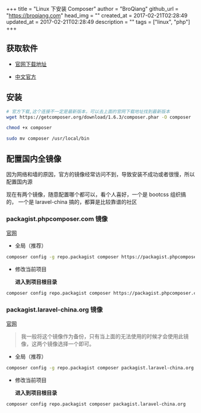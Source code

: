+++
title = "Linux 下安装 Composer"
author = "BroQiang"
github_url = "https://broqiang.com"
head_img = ""
created_at = 2017-02-21T02:28:49
updated_at = 2017-02-21T02:28:49
description = ""
tags = ["linux", "php"]
+++

## 获取软件

- [官网下载地址](https://getcomposer.org/download)

- [中文官方](https://www.phpcomposer.com/)

## 安装

```bash
# 官方下载,这个连接不一定是最新版本，可以去上面的官网下载地址找到最新版本
wget https://getcomposer.org/download/1.6.3/composer.phar -O composer

chmod +x composer

sudo mv composer /usr/local/bin
```

## 配置国内全镜像

因为网络和墙的原因，官方的镜像经常访问不到，导致安装不成功或者很慢，所以配置国内源

现在有两个镜像，随意配置哪个都可以，看个人喜好，一个是 bootcss 组织搞的，
一个是 laravel-china 搞的，都算是比较靠谱的社区

### packagist.phpcomposer.com 镜像

[官网](https://www.phpcomposer.com)

- 全局（推荐）

```bash
composer config -g repo.packagist composer https://packagist.phpcomposer.com
```

- 修改当前项目

	**进入到项目根目录**

```bash
composer config repo.packagist composer https://packagist.phpcomposer.com
```

### packagist.laravel-china.org 镜像

[官网](https://laravel-china.org/composer)

> 我一般将这个镜像作为备份，只有当上面的无法使用的时候才会使用此镜像，这两个镜像选择一个即可。

- 全局（推荐）

```bash
composer config -g repo.packagist composer packagist.laravel-china.org
```

- 修改当前项目

    **进入到项目根目录**

```bash
composer config repo.packagist composer packagist.laravel-china.org
```